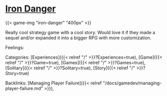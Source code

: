 # [Iron Danger](https://store.steampowered.com/app/899310/Iron_Danger/)

{{< game-img "iron-danger" "400px" >}}

Really cool strategy game with a cool story. Would love it if they made a sequel and/or expanded it into a bigger RPG with more customization.

Feelings:

Categories: [Experiences]({{< relref "/" >}}?Experiences=true),
[Game]({{< relref "/" >}}?Game=true),
[Games]({{< relref "/" >}}?Games=true),
[Solitary]({{< relref "/" >}}?Solitary=true),
[Story]({{< relref "/" >}}?Story=true)

Backlinks: [Managing Player Failure]({{< relref "/docs/gamedev/managing-player-failure.md" >}}), 

